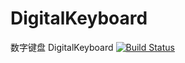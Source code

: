# DigitalKeyboard
数字键盘 DigitalKeyboard
[![Build Status](https://travis-ci.org/simbawus/DigitalKeyboard.svg?branch=master)](https://travis-ci.org/simbawus/DigitalKeyboard)
